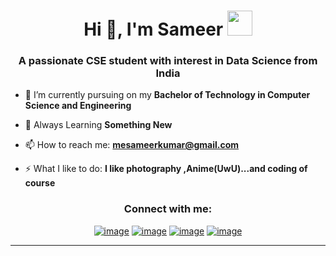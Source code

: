 <h1 align="center">Hi 👋, I'm Sameer <img height="40" src="https://emoji.gg/assets/emoji/7333-parrotdance.gif"></h1>
<h3 align="center">A passionate CSE student with interest in Data Science  from India</h3>

- 🔭 I’m currently pursuing on my **Bachelor of Technology in Computer Science and Engineering**

- 🌱 Always Learning **Something New**

- 📫 How to reach me: **mesameerkumar@gmail.com**

- ⚡ What I like to do: **I like photography ,Anime(UwU)...and coding of course**

<h3 align="center">Connect with me:</h3>
<div align="center">

[![image](https://img.shields.io/badge/LinkedIn-0077B5?style=for-the-badge&logo=linkedin&logoColor=white)](https://www.linkedin.com/in/sameer-kumar-275796204/)
[![image](https://img.shields.io/badge/Instagram-E4405F?style=for-the-badge&logo=instagram&logoColor=white)](https://www.instagram.com/imsameeerkumar/)
[![image](https://img.shields.io/badge/Twitter-1DA1F2?style=for-the-badge&logo=twitter&logoColor=white)](https://twitter.com/imchillychicken)
[![image](https://img.shields.io/badge/Gmail-D14836?style=for-the-badge&logo=gmail&logoColor=white)](mailto:mesameerkumar@gmail.com)
  
</div>


------

